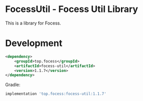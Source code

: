 # FocessUtil - Focess Util Library

This is a library for Focess.

# Development

```xml
<dependency>
    <groupId>top.focess</groupId>
    <artifactId>focess-util</artifactId>
    <version>1.1.7</version>
</dependency>
```

Gradle:

```gradle
implementation 'top.focess:focess-util:1.1.7'
```